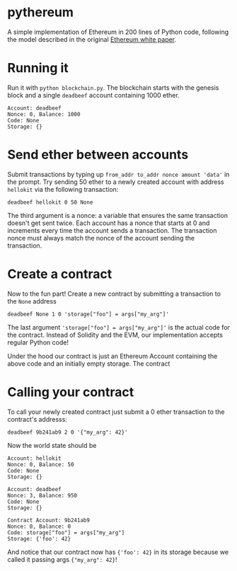 # pythereum
A simple implementation of Ethereum in 200 lines of Python code, following the
model described in the original [Ethereum white paper](https://ethereum.org/en/whitepaper/).

# Running it
Run it with `python blockchain.py`. The blockchain starts with the genesis block and a single `deadbeef` account containing 1000 ether.

```
Account: deadbeef
Nonce: 0, Balance: 1000
Code: None
Storage: {}
```

# Send ether between accounts
Submit transactions by typing up `from_addr to_addr nonce amount 'data'` in the prompt. 
Try sending 50 ether to a newly created account with address `hellokit` via the following transaction:
```
deadbeef hellokit 0 50 None
```

The third argument is a nonce: a variable that ensures the same transaction doesn't get sent twice.
Each account has a nonce that starts at 0 and increments every time the account sends a transaction.
The transaction nonce must always match the nonce of the account sending the transaction.

# Create a contract
Now to the fun part! Create a new contract by submitting a transaction to the `None` address

```
deadbeef None 1 0 'storage["foo"] = args["my_arg"]'
```
The last argument `'storage["foo"] = args["my_arg"]'` is the actual code for the contract. Instead of Solidity and the EVM, our implementation accepts regular Python code!

Under the hood our contract is just an Ethereum Account containing the above code and an initially empty storage. The contract

# Calling your contract
To call your newly created contract just submit a 0 ether transaction to the contract's addresss:
```
deadbeef 9b241ab9 2 0 '{"my_arg": 42}'
```

Now the world state should be
```
Account: hellokit
Nonce: 0, Balance: 50
Code: None
Storage: {}

Account: deadbeef
Nonce: 3, Balance: 950
Code: None
Storage: {}

Contract Account: 9b241ab9
Nonce: 0, Balance: 0
Code: storage["foo"] = args["my_arg"]
Storage: {'foo': 42}
```

And notice that our contract now has `{'foo': 42}` in its storage because we called it passing args `{"my_arg": 42}`!
